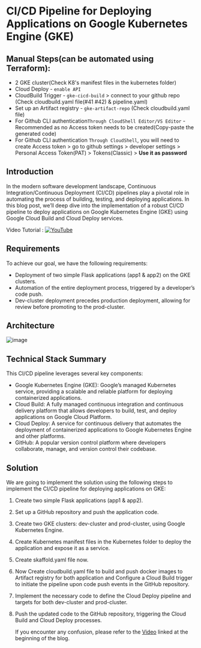 # CI/CD Pipeline for Deploying Applications on Google Kubernetes Engine (GKE)

## Manual Steps(can be automated using Terraform):

 - 2 GKE cluster(Check K8's manifest files in the kubernetes folder)
 - Cloud Deploy - `enable API`
 - CloudBuild Trigger - `gke-cicd-build` > connect to your github repo (Check cloudbuild.yaml file(#41 #42) & pipeline.yaml)
 - Set up an Artifact registry - `gke-artifact-repo` (Check cloudbuild.yaml file)
 - For Github CLI authentication`Through CloudShell Editor/VS Editor` - Recommended as no Access token needs to be created(Copy-paste the generated code)
 - For Github CLI authentication `Through CloudShell`, you will need to create Access token > go to github settings > developer settings > Personal Access Token(PAT) > Tokens(Classic) > <strong>Use it as password</strong>


## Introduction

In the modern software development landscape, Continuous Integration/Continuous Deployment (CI/CD) pipelines play a pivotal role in automating the process of building, testing, and deploying applications. In this blog post, we’ll deep dive into the implementation of a robust CI/CD pipeline to deploy applications on Google Kubernetes Engine (GKE) using Google Cloud Build and Cloud Deploy services.

Video Tutorial :   [![YouTube](https://img.shields.io/badge/YouTube-Video-green)](https://youtu.be/L_1qbt-Iii0?feature=shared)

## Requirements

To achieve our goal, we have the following requirements:
- Deployment of two simple Flask applications (app1 & app2) on the GKE clusters.
- Automation of the entire deployment process, triggered by a developer’s code push.
- Dev-cluster deployment precedes production deployment, allowing for review before promoting to the prod-cluster.

## Architecture

![image](https://github.com/vishal-bulbule/gke-test/assets/143475073/66c914bb-4466-4a23-b977-f0880e1e1f12)

## Technical Stack Summary

This CI/CD pipeline leverages several key components:
- Google Kubernetes Engine (GKE): Google’s managed Kubernetes service, providing a scalable and reliable platform for deploying containerized applications.
- Cloud Build: A fully managed continuous integration and continuous delivery platform that allows developers to build, test, and deploy applications on Google Cloud Platform.
- Cloud Deploy: A service for continuous delivery that automates the deployment of containerized applications to Google Kubernetes Engine and other platforms.
- GitHub: A popular version control platform where developers collaborate, manage, and version control their codebase.

## Solution

We are going to implement the solution using the following steps to implement the CI/CD pipeline for deploying applications on GKE:

1. Create two simple Flask applications (app1 & app2).
2. Set up a GitHub repository and push the application code.
4. Create two GKE clusters: dev-cluster and prod-cluster, using Google Kubernetes Engine.
5. Create Kubernetes manifest files in the Kubernetes folder to deploy the application and expose it as a service.
6. Create skaffold.yaml file now.
7. Now Create cloudbuild.yaml file to build and push docker images to Artifact registry for both application and Configure a Cloud Build trigger to initiate the pipeline upon code push events in the GitHub repository.
8. Implement the necessary code to define the Cloud Deploy pipeline and targets for both dev-cluster and prod-cluster.
9. Push the updated code to the GitHub repository, triggering the Cloud Build and Cloud Deploy processes.

   If you encounter any confusion, please refer to the [Video](https://youtu.be/L_1qbt-Iii0?feature=shared)
 linked at the beginning of the blog.



